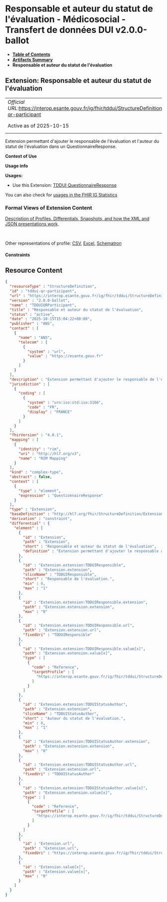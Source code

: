 # Responsable et auteur du statut de l'évaluation - Médicosocial - Transfert de données DUI v2.0.0-ballot

* [**Table of Contents**](toc.md)
* [**Artifacts Summary**](artifacts.md)
* **Responsable et auteur du statut de l'évaluation**

## Extension: Responsable et auteur du statut de l'évaluation 

| | |
| :--- | :--- |
| *Official URL*:https://interop.esante.gouv.fr/ig/fhir/tddui/StructureDefinition/tddui-qr-participant | *Version*:2.0.0-ballot |
| Active as of 2025-10-15 | *Computable Name*:TDDUIQRParticipant |

Extension permettant d'ajouter le responsable de l'évaluation et l'auteur du statut de l'évaluation dans un QuestionnaireResponse.

**Context of Use**

**Usage info**

**Usages:**

* Use this Extension: [TDDUI QuestionnaireResponse](StructureDefinition-tddui-questionnaire-response.md)

You can also check for [usages in the FHIR IG Statistics](https://packages2.fhir.org/xig/ans.fhir.fr.tddui|current/StructureDefinition/tddui-qr-participant)

### Formal Views of Extension Content

 [Description of Profiles, Differentials, Snapshots, and how the XML and JSON presentations work](http://build.fhir.org/ig/FHIR/ig-guidance/readingIgs.html#structure-definitions). 

 

Other representations of profile: [CSV](StructureDefinition-tddui-qr-participant.csv), [Excel](StructureDefinition-tddui-qr-participant.xlsx), [Schematron](StructureDefinition-tddui-qr-participant.sch) 

#### Constraints



## Resource Content

```json
{
  "resourceType" : "StructureDefinition",
  "id" : "tddui-qr-participant",
  "url" : "https://interop.esante.gouv.fr/ig/fhir/tddui/StructureDefinition/tddui-qr-participant",
  "version" : "2.0.0-ballot",
  "name" : "TDDUIQRParticipant",
  "title" : "Responsable et auteur du statut de l'évaluation",
  "status" : "active",
  "date" : "2025-10-15T15:04:22+00:00",
  "publisher" : "ANS",
  "contact" : [
    {
      "name" : "ANS",
      "telecom" : [
        {
          "system" : "url",
          "value" : "https://esante.gouv.fr"
        }
      ]
    }
  ],
  "description" : "Extension permettant d'ajouter le responsable de l'évaluation et l'auteur du statut de l'évaluation dans un QuestionnaireResponse.",
  "jurisdiction" : [
    {
      "coding" : [
        {
          "system" : "urn:iso:std:iso:3166",
          "code" : "FR",
          "display" : "FRANCE"
        }
      ]
    }
  ],
  "fhirVersion" : "4.0.1",
  "mapping" : [
    {
      "identity" : "rim",
      "uri" : "http://hl7.org/v3",
      "name" : "RIM Mapping"
    }
  ],
  "kind" : "complex-type",
  "abstract" : false,
  "context" : [
    {
      "type" : "element",
      "expression" : "QuestionnaireResponse"
    }
  ],
  "type" : "Extension",
  "baseDefinition" : "http://hl7.org/fhir/StructureDefinition/Extension",
  "derivation" : "constraint",
  "differential" : {
    "element" : [
      {
        "id" : "Extension",
        "path" : "Extension",
        "short" : "Responsable et auteur du statut de l'évaluation",
        "definition" : "Extension permettant d'ajouter le responsable de l'évaluation et l'auteur du statut de l'évaluation dans un QuestionnaireResponse."
      },
      {
        "id" : "Extension.extension:TDDUIResponsible",
        "path" : "Extension.extension",
        "sliceName" : "TDDUIResponsible",
        "short" : "Responsable de l'évaluation.",
        "min" : 0,
        "max" : "1"
      },
      {
        "id" : "Extension.extension:TDDUIResponsible.extension",
        "path" : "Extension.extension.extension",
        "max" : "0"
      },
      {
        "id" : "Extension.extension:TDDUIResponsible.url",
        "path" : "Extension.extension.url",
        "fixedUri" : "TDDUIResponsible"
      },
      {
        "id" : "Extension.extension:TDDUIResponsible.value[x]",
        "path" : "Extension.extension.value[x]",
        "type" : [
          {
            "code" : "Reference",
            "targetProfile" : [
              "https://interop.esante.gouv.fr/ig/fhir/tddui/StructureDefinition/tddui-practitioner"
            ]
          }
        ]
      },
      {
        "id" : "Extension.extension:TDDUIStatusAuthor",
        "path" : "Extension.extension",
        "sliceName" : "TDDUIStatusAuthor",
        "short" : "Auteur du statut de l'évaluation.",
        "min" : 0,
        "max" : "1"
      },
      {
        "id" : "Extension.extension:TDDUIStatusAuthor.extension",
        "path" : "Extension.extension.extension",
        "max" : "0"
      },
      {
        "id" : "Extension.extension:TDDUIStatusAuthor.url",
        "path" : "Extension.extension.url",
        "fixedUri" : "TDDUIStatusAuthor"
      },
      {
        "id" : "Extension.extension:TDDUIStatusAuthor.value[x]",
        "path" : "Extension.extension.value[x]",
        "type" : [
          {
            "code" : "Reference",
            "targetProfile" : [
              "https://interop.esante.gouv.fr/ig/fhir/tddui/StructureDefinition/tddui-practitioner"
            ]
          }
        ]
      },
      {
        "id" : "Extension.url",
        "path" : "Extension.url",
        "fixedUri" : "https://interop.esante.gouv.fr/ig/fhir/tddui/StructureDefinition/tddui-qr-participant"
      },
      {
        "id" : "Extension.value[x]",
        "path" : "Extension.value[x]",
        "max" : "0"
      }
    ]
  }
}

```
